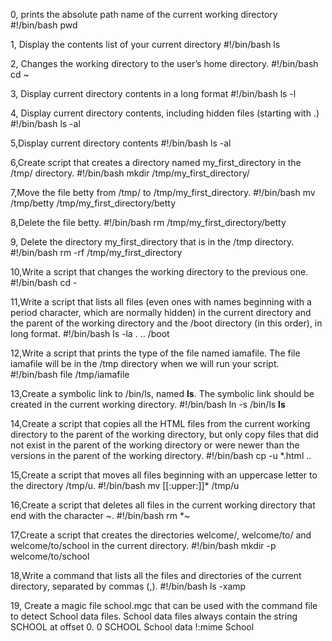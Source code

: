 0, prints the absolute path name of the current working directory
#!/bin/bash
pwd

1, Display the contents list of your current directory
#!/bin/bash
ls

2, Changes the working directory to the user’s home directory.
#!/bin/bash
cd ~

3, Display current directory contents in a long format
#!/bin/bash
ls -l

4, Display current directory contents, including hidden files (starting with .)
#!/bin/bash
ls -al

5,Display current directory contents
#!/bin/bash
ls -al

6,Create script that creates a directory named my_first_directory in the /tmp/ directory.
#!/bin/bash
mkdir /tmp/my_first_directory/

7,Move the file betty from /tmp/ to /tmp/my_first_directory.
#!/bin/bash
mv /tmp/betty /tmp/my_first_directory/betty

8,Delete the file betty.
#!/bin/bash
rm /tmp/my_first_directory/betty

9, Delete the directory my_first_directory that is in the /tmp directory.
#!/bin/bash
rm -rf /tmp/my_first_directory

10,Write a script that changes the working directory to the previous one.
#!/bin/bash
cd -

11,Write a script that lists all files (even ones with names beginning with a period character, which are normally hidden) in the current directory and the parent of the working directory and the /boot directory (in this order), in long format.
#!/bin/bash
ls -la . .. /boot 

12,Write a script that prints the type of the file named iamafile. The file iamafile will be in the /tmp directory when we will run your script.
#!/bin/bash
file /tmp/iamafile

13,Create a symbolic link to /bin/ls, named __ls__. The symbolic link should be created in the current working directory.
#!/bin/bash
ln -s /bin/ls __ls__

14,Create a script that copies all the HTML files from the current working directory to the parent of the working directory, but only copy files that did not exist in the parent of the working directory or were newer than the versions in the parent of the working directory.
#!/bin/bash
cp -u *.html ..

15,Create a script that moves all files beginning with an uppercase letter to the directory /tmp/u.
#!/bin/bash
mv [[:upper:]]* /tmp/u

16,Create a script that deletes all files in the current working directory that end with the character ~.
#!/bin/bash
rm *~

17,Create a script that creates the directories welcome/, welcome/to/ and welcome/to/school in the current directory.
#!/bin/bash
mkdir -p welcome/to/school

18,Write a command that lists all the files and directories of the current directory, separated by commas (,).
#!/bin/bash
ls -xamp

19, Create a magic file school.mgc that can be used with the command file to detect School data files. School data files always contain the string SCHOOL at offset 0.
0 SCHOOL School data
!:mime School

